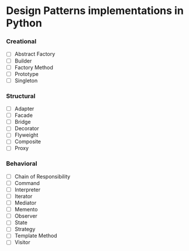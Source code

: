 # Design Patterns implementations in Python

### Creational
- [ ] Abstract Factory
- [ ] Builder
- [ ] Factory Method
- [ ] Prototype
- [ ] Singleton

### Structural

- [ ] Adapter
- [ ] Facade
- [ ] Bridge
- [ ] Decorator
- [ ] Flyweight
- [ ] Composite
- [ ] Proxy

### Behavioral

- [ ] Chain of Responsibility
- [ ] Command
- [ ] Interpreter
- [ ] Iterator
- [ ] Mediator
- [ ] Memento
- [ ] Observer
- [ ] State
- [ ] Strategy
- [ ] Template Method
- [ ] Visitor
